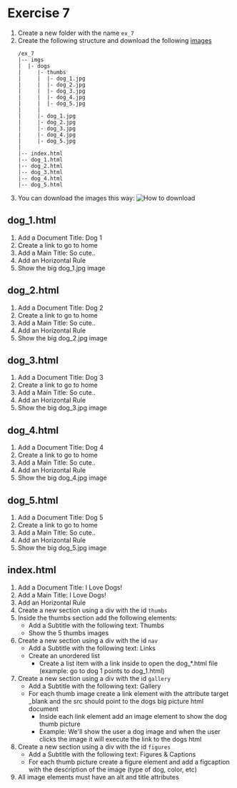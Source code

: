 # Exercise 7

1. Create a new folder with the name `ex_7`
1. Create the following structure and download the following [images](../../resources/images/html/dogs)
    ```
    /ex_7
    |-- imgs
    |  |- dogs
    |     |- thumbs
    |     |  |- dog_1.jpg
    |     |  |- dog_2.jpg
    |     |  |- dog_3.jpg
    |     |  |- dog_4.jpg
    |     |  |- dog_5.jpg
    |     |
    |     |- dog_1.jpg
    |     |- dog_2.jpg
    |     |- dog_3.jpg
    |     |- dog_4.jpg
    |     |- dog_5.jpg
    |
    |-- index.html
    |-- dog_1.html
    |-- dog_2.html
    |-- dog_3.html
    |-- dog_4.html
    |-- dog_5.html
    ```
1. You can download the images this way: ![How to download](../../resources/images/html/download_images.png)

## dog_1.html
1. Add a Document Title: Dog 1
1. Create a link to go to home 
1. Add a Main Title: So cute..
1. Add an Horizontal Rule
1. Show the big dog_1.jpg image

## dog_2.html
1. Add a Document Title: Dog 2
1. Create a link to go to home 
1. Add a Main Title: So cute..
1. Add an Horizontal Rule
1. Show the big dog_2.jpg image

## dog_3.html
1. Add a Document Title: Dog 3
1. Create a link to go to home 
1. Add a Main Title: So cute..
1. Add an Horizontal Rule
1. Show the big dog_3.jpg image

## dog_4.html
1. Add a Document Title: Dog 4
1. Create a link to go to home 
1. Add a Main Title: So cute..
1. Add an Horizontal Rule
1. Show the big dog_4.jpg image

## dog_5.html
1. Add a Document Title: Dog 5
1. Create a link to go to home 
1. Add a Main Title: So cute..
1. Add an Horizontal Rule
1. Show the big dog_5.jpg image

## index.html
1. Add a Document Title: I Love Dogs!
1. Add a Main Title: I Love Dogs!
1. Add an Horizontal Rule
1. Create a new section using a div with the id `thumbs`
1. Inside the thumbs section add the following elements: 
    * Add a Subtitle with the following text: Thumbs
    * Show the 5 thumbs images
1. Create a new section using a div with the id `nav`
    * Add a Subtitle with the following text: Links
    * Create an unordered list
      * Create a list item with a link inside to open the dog_*.html file (example: go to dog 1 points to dog_1.html)
1. Create a new section using a div with the id `gallery`
    * Add a Subtitle with the following text: Gallery
    * For each thumb image create a link element with the attribute target _blank and the src should point to the dogs big picture html document
      * Inside each link element add an image element to show the dog thumb picture
      * Example: We'll show the user a dog image and when the user clicks the image it will execute the link to the dogs html
1. Create a new section using a div with the id `figures`
    * Add a Subtitle with the following text: Figures & Captions
    * For each thumb picture create a figure element and add a figcaption with the description of the image (type of dog, color, etc)
1. All image elements must have an alt and title attributes
